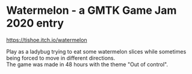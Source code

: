 # Watermelon - a GMTK Game Jam 2020 entry
https://tishoe.itch.io/watermelon

Play as a ladybug trying to eat some watermelon slices while sometimes being forced to move in different directions.  
The game was made in 48 hours with the theme "Out of control".
